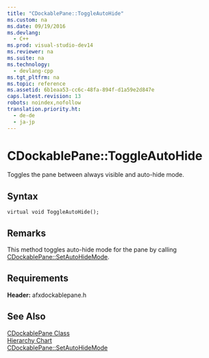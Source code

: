 ```yaml
---
title: "CDockablePane::ToggleAutoHide"
ms.custom: na
ms.date: 09/19/2016
ms.devlang: 
  - C++
ms.prod: visual-studio-dev14
ms.reviewer: na
ms.suite: na
ms.technology: 
  - devlang-cpp
ms.tgt_pltfrm: na
ms.topic: reference
ms.assetid: 6b1eaa53-cc6c-48fa-894f-d1a59e2d847e
caps.latest.revision: 13
robots: noindex,nofollow
translation.priority.ht: 
  - de-de
  - ja-jp
---
```

# CDockablePane::ToggleAutoHide
Toggles the pane between always visible and auto-hide mode.  
  
## Syntax  
  
```  
virtual void ToggleAutoHide();  
```  
  
## Remarks  
 This method toggles auto-hide mode for the pane by calling [CDockablePane::SetAutoHideMode](../vs140/CDockablePane--SetAutoHideMode.md).  
  
## Requirements  
 **Header:** afxdockablepane.h  
  
## See Also  
 [CDockablePane Class](../vs140/CDockablePane-Class.md)   
 [Hierarchy Chart](../vs140/Hierarchy-Chart.md)   
 [CDockablePane::SetAutoHideMode](../vs140/CDockablePane--SetAutoHideMode.md)